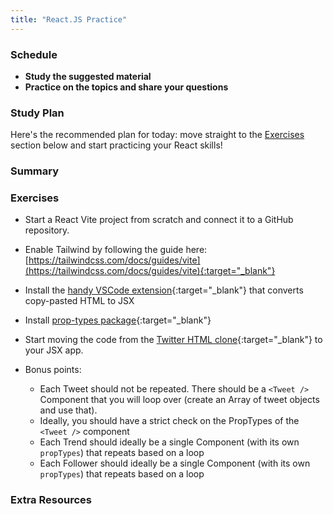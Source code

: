 ```yaml
---
title: "React.JS Practice"
---
```


### Schedule

  - **Study the suggested material**
  - **Practice on the topics and share your questions**

### Study Plan

  Here's the recommended plan for today: move straight to the [Exercises](#exercises) section below and start practicing your React skills!

### Summary

### Exercises

  - Start a React Vite project from scratch and connect it to a GitHub repository.
  - Enable Tailwind by following the guide here: [https://tailwindcss.com/docs/guides/vite](https://tailwindcss.com/docs/guides/vite){:target="_blank"}
  - Install the [handy VSCode extension](https://marketplace.visualstudio.com/items?itemName=riazxrazor.html-to-jsx){:target="_blank"} that converts copy-pasted HTML to JSX
  - Install [prop-types package](https://www.npmjs.com/package/prop-types){:target="_blank"}
  - Start moving the code from the [Twitter HTML clone](https://raw.githubusercontent.com/in-tech-gration/WDX-180/refs/heads/main/curriculum/week22/assets/day01/exercises/Twitter.Clone.html){:target="_blank"} to your JSX app.

  - Bonus points: 
    - Each Tweet should not be repeated. There should be a `<Tweet />` Component that you will loop over (create an Array of tweet objects and use that).
    - Ideally, you should have a strict check on the PropTypes of the `<Tweet />` component
    - Each Trend should ideally be a single Component (with its own `propTypes`) that repeats based on a loop
    - Each Follower should ideally be a single Component (with its own `propTypes`) that repeats based on a loop

### Extra Resources
